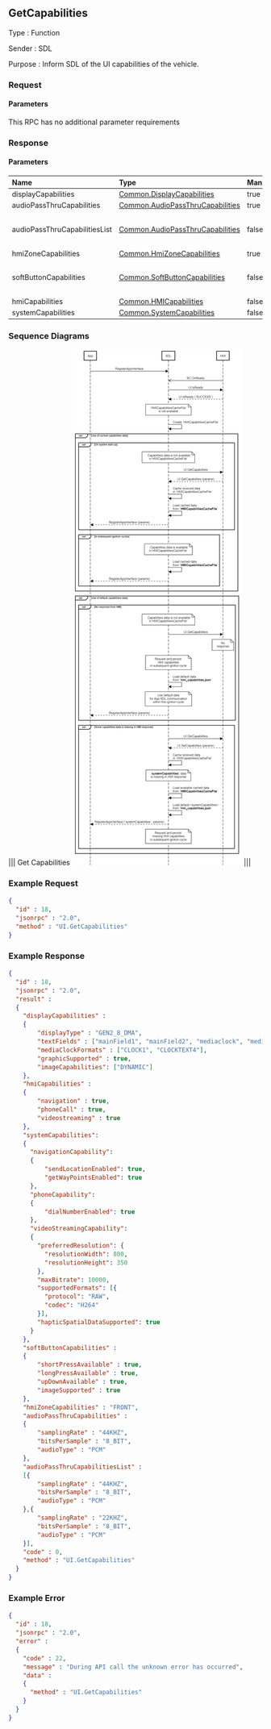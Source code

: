 ## GetCapabilities

Type
: Function

Sender
: SDL

Purpose
: Inform SDL of the UI capabilities of the vehicle.


### Request

#### Parameters

This RPC has no additional parameter requirements

### Response

#### Parameters

|Name|Type|Mandatory|Additional|
|:---|:---|:--------|:---------|
|displayCapabilities|[Common.DisplayCapabilities](../../common/structs/#displaycapabilities)|true||
|audioPassThruCapabilities|[Common.AudioPassThruCapabilities](../../common/structs/#audiopassthrucapabilities)|true||
|audioPassThruCapabilitiesList|[Common.AudioPassThruCapabilities](../../common/structs/#audiopassthrucapabilities)|false|array: true<br>minsize: 1<br>maxsize: 100|
|hmiZoneCapabilities|[Common.HmiZoneCapabilities](../../common/enums/#hmizonecapabilities)|true||
|softButtonCapabilities|[Common.SoftButtonCapabilities](../../common/structs/#softbuttoncapabilities)|false|array: true<br>minsize: 1<br>maxsize: 100|
|hmiCapabilities|[Common.HMICapabilities](../../common/structs/#hmicapabilities)|false||
|systemCapabilities|[Common.SystemCapabilities](../../common/structs/#systemcapabilities)|false||

### Sequence Diagrams
|||
Get Capabilities
![GetCapabilities](./assets/GetCapabilities.png)
|||

### Example Request

```json
{
  "id" : 18,
  "jsonrpc" : "2.0",
  "method" : "UI.GetCapabilities"
}
```
### Example Response

```json
{
  "id" : 18,
  "jsonrpc" : "2.0",
  "result" :
  {
    "displayCapabilities" :
    {
        "displayType" : "GEN2_8_DMA",
        "textFields" : ["mainField1", "mainField2", "mediaclock", "mediaTrack", "alertText1", "alertText2", "alertText3", "scrollableMessageBody", "initialInteractionText", "navigationText1", "navigationText2", "audioPassThruDisplayText1", "audioPassThruDisplayText2", "notificationText"],
        "mediaClockFormats" : ["CLOCK1", "CLOCKTEXT4"],
        "graphicSupported" : true,
        "imageCapabilities": ["DYNAMIC"]
    },
    "hmiCapabilities" :
    {
        "navigation" : true,
        "phoneCall" : true,
        "videostreaming" : true
    },
    "systemCapabilities":
    {
      "navigationCapability":
      {
          "sendLocationEnabled": true,
          "getWayPointsEnabled": true
      },
      "phoneCapability":
      {
          "dialNumberEnabled": true
      },
      "videoStreamingCapability":
      {
        "preferredResolution": {
          "resolutionWidth": 800,
          "resolutionHeight": 350
        },
        "maxBitrate": 10000,
        "supportedFormats": [{
          "protocol": "RAW",
          "codec": "H264"
        }],
        "hapticSpatialDataSupported": true
      }
    },
    "softButtonCapabilities" :
    {
        "shortPressAvailable" : true,
        "longPressAvailable" : true,
        "upDownAvailable" : true,
        "imageSupported" : true
    },
    "hmiZoneCapabilities" : "FRONT",
    "audioPassThruCapabilities" :
    {
        "samplingRate" : "44KHZ",
        "bitsPerSample" : "8_BIT",
        "audioType" : "PCM"
    },
    "audioPassThruCapabilitiesList" :
    [{
        "samplingRate" : "44KHZ",
        "bitsPerSample" : "8_BIT",
        "audioType" : "PCM"
    },{
        "samplingRate" : "22KHZ",
        "bitsPerSample" : "8_BIT",
        "audioType" : "PCM"
    }],
    "code" : 0,
    "method" : "UI.GetCapabilities"
  }
}
```

### Example Error

```json
{
  "id" : 18,
  "jsonrpc" : "2.0",
  "error" :
  {
    "code" : 22,
    "message" : "During API call the unknown error has occurred",
    "data" :
    {
      "method" : "UI.GetCapabilities"
    }
  }
}
```

